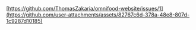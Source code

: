 [https://github.com/ThomasZakaria/omnifood-website/issues/1](https://github.com/user-attachments/assets/82767c6d-378a-48e8-807d-1c9287d10185)
